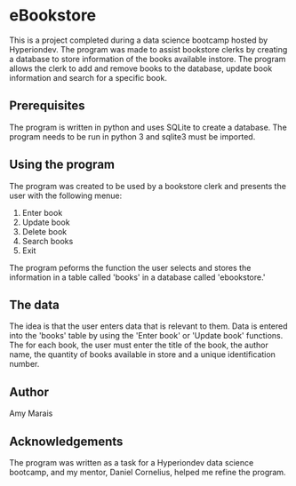 # eBookstore
This is a project completed during a data science bootcamp hosted by Hyperiondev. 
The program was made to assist bookstore clerks by creating a database to store information of the books available instore. 
The program allows the clerk to add and remove books to the database, update book information and search for a specific book. 

## Prerequisites 
The program is written in python and uses SQLite to create a database. 
The program needs to be run in python 3 and sqlite3 must be imported. 

## Using the program 
The program was created to be used by a bookstore clerk and presents the user with the following menue: 

1. Enter book
2. Update book
3. Delete book
4. Search books
0. Exit 

The program peforms the function the user selects and stores the information in a table called 'books' in a database called 'ebookstore.' 

## The data 
The idea is that the user enters data that is relevant to them. Data is entered into the 'books' table by using the 'Enter book' or 'Update book' functions.
The for each book, the user must enter the title of the book, the author name, the quantity of books available in store and a unique identification number. 

## Author
Amy Marais

## Acknowledgements
The program was written as a task for a Hyperiondev data science bootcamp, and my mentor, Daniel Cornelius, helped me refine the program. 
